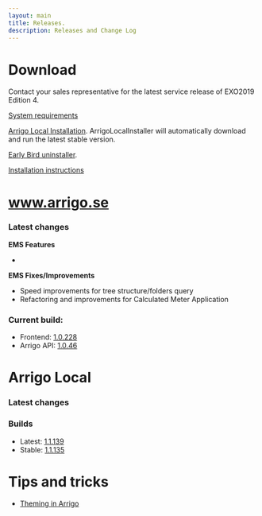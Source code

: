 ```yaml
---
layout: main
title: Releases.
description: Releases and Change Log
---
```

# Download

Contact your sales representative for the latest service release of EXO2019 Edition 4.

[System requirements](./systemrequirements.md)

[Arrigo Local Installation](https://arrigo.blob.core.windows.net/arrigo/ArrigoLocalInstaller.exe). ArrigoLocalInstaller will automatically download and run the latest stable version.

[Early Bird uninstaller](https://arrigo.blob.core.windows.net/arrigo/ArrigoEarlybirdUninstaller-1.0.19.exe).

[Installation instructions](./prereq.md)

# www.arrigo.se
### Latest changes

**EMS Features**

-

**EMS Fixes/Improvements**
- Speed improvements for tree structure/folders query
- Refactoring and improvements for Calculated Meter Application

### Current build: 
- Frontend: [1.0.228](./frontend.html#10228)
- Arrigo API: [1.0.46](./arrigoapi.html#1046)

# Arrigo Local
### Latest changes


### Builds
- Latest: [1.1.139](./arrigolocalinstaller.html#11139)
- Stable: [1.1.135](./arrigolocalinstaller.html#11135)



# Tips and tricks

- [Theming in Arrigo](./theme_arrigo.md)
